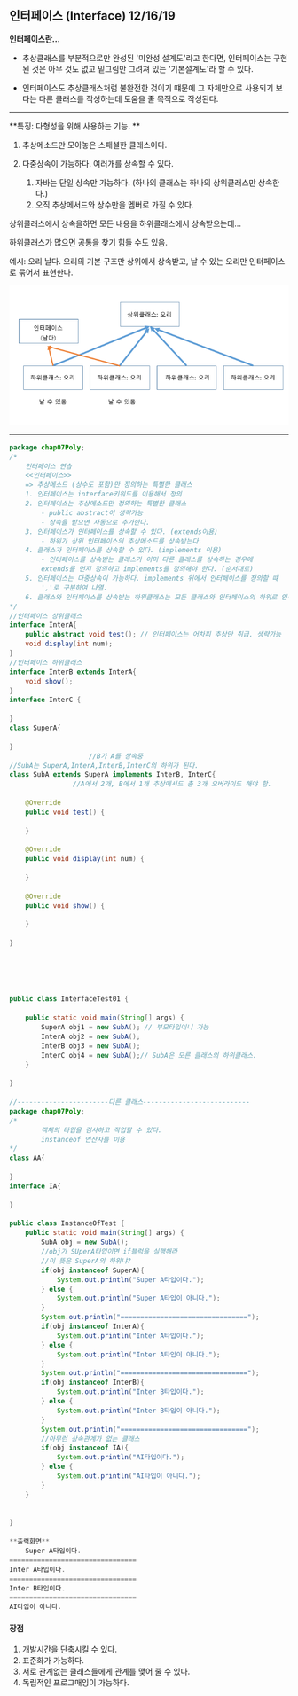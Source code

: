 ## 인터페이스 (Interface) 12/16/19

**인터페이스란...**

- 추상클래스를 부분적으로만 완성된 '미완성 설계도'라고 한다면, 인터페이스는 구현된 것은 아무 것도 없고 밑그림만 그려져 있는 '기본설계도'라 할 수 있다.

- 인터페이스도 추상클래스처럼 불완전한 것이기 떄문에 그 자체만으로 사용되기 보다는 다른 클래스를 작성하는데 도움을 줄 목적으로 작성된다. 

-------------------------------------------------------------------------------------------------------

**특징: 다형성을 위해 사용하는 기능. **

1. 추상메소드만 모아놓은 스패셜한 클래스이다.

   

2. 다중상속이 가능하다. 여러개를 상속할 수 있다. 

   1. 자바는 단일 상속만 가능하다. (하나의 클래스는 하나의 상위클래스만 상속한다.)
   2. 오직 추상메서드와 상수만을 멤버로 가질 수 있다.



상위클래스에서 상속을하면 모든 내용을 하위클래스에서 상속받으는데...

하위클래스가 많으면 공통을 찾기 힘들 수도 있음.

예시: 오리 날다.  오리의 기본 구조만 상위에서 상속받고, 날 수 있는 오리만 인터페이스로 묶어서 표현한다.

![image-20191216095325169](images/image-20191216095325169.png)

----------------------------------------------------------------------------------------------------



``` java
package chap07Poly;
/*
	인터페이스 연습
	<<인터페이스>>
	=> 추상메소드 (상수도 포함)만 정의하는 특별한 클래스
	1. 인터페이스는 interface키워드를 이용해서 정의
	2. 인터페이스는 추상메소드만 정의하는 특별한 클래스
		- public abstract이 생략가능
		- 상속을 받으면 자동으로 추가한다.
	3. 인터페이스가 인터페이스를 상속할 수 있다. (extends이용)
		- 하위가 상위 인터페이스의 추상메소드를 상속받는다.
	4. 클래스가 인터페이스를 상속할 수 있다. (implements 이용)
		- 인터페이스를 상속받는 클래스가 이미 다른 클래스를 상속하는 경우에
		extends를 먼저 정의하고 implements를 정의해야 한다. (순서대로)
	5. 인터페이스는 다중상속이 가능하다. implements 위에서 인터페이스를 정의할 떄
		','로 구분하여 나열.
	6. 클래스와 인터페이스를 상속받는 하위클래스는 모든 클래스와 인터페이스의 하위로 인식된다.
*/
//인터페이스 상위클래스
interface InterA{
	public abstract void test(); // 인터페이스는 어차피 추상만 취급. 생략가능
	void display(int num);
}
//인터페이스 하위클래스
interface InterB extends InterA{
	void show();
}
interface InterC {
	
}
class SuperA{
	
}
					//B가 A를 상속중
//SubA는 SuperA,InterA,InterB,InterC의 하위가 된다.
class SubA extends SuperA implements InterB, InterC{ 
				//A에서 2개, B에서 1개 추상메서드 총 3개 오버라이드 해야 함.

	@Override
	public void test() {
		
	}

	@Override
	public void display(int num) {
		
	}

	@Override
	public void show() {
		
	}
	
}





public class InterfaceTest01 {

	public static void main(String[] args) {
		SuperA obj1 = new SubA(); // 부모타입이니 가능
		InterA obj2 = new SubA();
		InterB obj3 = new SubA();
		InterC obj4 = new SubA();// SubA은 모른 클래스의 하위클래스.
	}

}

//-----------------------다른 클래스---------------------------
package chap07Poly;
/*
		객체의 타입을 검사하고 작업할 수 있다.
		instanceof 연산자를 이용
*/
class AA{
	
}
interface IA{
	
}

public class InstanceOfTest {
	public static void main(String[] args) {
		SubA obj = new SubA();
		//obj가 SUperA타입이면 if블럭을 실행해라
		//이 뜻은 SuperA의 하위냐?
		if(obj instanceof SuperA){
			System.out.println("Super A타입이다.");
		} else {
			System.out.println("Super A타입이 아니다.");
		}
		System.out.println("================================");
		if(obj instanceof InterA){
			System.out.println("Inter A타입이다.");
		} else {
			System.out.println("Inter A타입이 아니다.");
		}
		System.out.println("================================");
		if(obj instanceof InterB){
			System.out.println("Inter B타입이다.");
		} else {
			System.out.println("Inter B타입이 아니다.");
		}
		System.out.println("================================");
		//아무런 상속관계가 없는 클래스
		if(obj instanceof IA){
			System.out.println("AI타입이다.");
		} else {
			System.out.println("AI타입이 아니다.");
		}
	}
	

}

**출력화면**
    Super A타입이다.
================================
Inter A타입이다.
================================
Inter B타입이다.
================================
AI타입이 아니다.
```

#### 장점

1. 개발시간을 단축시킬 수 있다.
2. 표준화가 가능하다.
3. 서로 관계없는 클래스들에게 관계를 맺어 줄 수 있다.
4. 독립적인 프로그매잉이 가능하다.